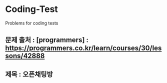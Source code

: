 # Coding-Test
Problems for coding tests

## 문제 출처 : [programmers] : https://programmers.co.kr/learn/courses/30/lessons/42888
             
## 제목 :  오픈채팅방

